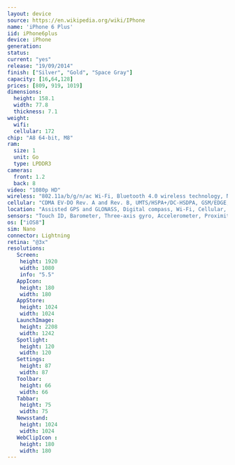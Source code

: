 ```yaml
---
layout: device
source: https://en.wikipedia.org/wiki/IPhone
name: 'iPhone 6 Plus'
iid: iPhone6plus
device: iPhone
generation:
status: 
current: "yes"
release: "19/09/2014"
finish: ["Silver", "Gold", "Space Gray"]
capacity: [16,64,128]
prices: [809, 919, 1019]
dimensions:
  height: 158.1
  width: 77.8
  thickness: 7.1
weight:
  wifi:
  cellular: 172
chip: "A8 64-bit, M8"
ram:
  size: 1
  unit: Go
  type: LPDDR3
cameras:
  front: 1.2
  back: 8
video: "1080p HD"
wireless: "802.11a/b/g/n/ac Wi‑Fi, Bluetooth 4.0 wireless technology, NFC"
cellular: "CDMA EV-DO Rev. A and Rev. B, UMTS/HSPA+/DC-HSDPA, GSM/EDGE, LTE"
location: "Assisted GPS and GLONASS, Digital compass, Wi‑Fi, Cellular, iBeacon microlocation"
sensors: "Touch ID, Barometer, Three-axis gyro, Accelerometer, Proximity sensor, Ambient light sensor"
os: ["iOS8"]
sim: Nano
connector: Lightning
retina: "@3x"
resolutions:
   Screen:
    height: 1920
    width: 1080
    info: "5.5"
   AppIcon:
    height: 180
    width: 180
   AppStore:
    height: 1024
    width: 1024
   LaunchImage:
    height: 2208
    width: 1242
   Spotlight:
    height: 120
    width: 120
   Settings:
    height: 87
    width: 87
   Toolbar:
    height: 66
    width: 66
   Tabbar:
    height: 75
    width: 75
   Newsstand:
    height: 1024
    width: 1024
   WebClipIcon :
    height: 180
    width: 180
---
```

